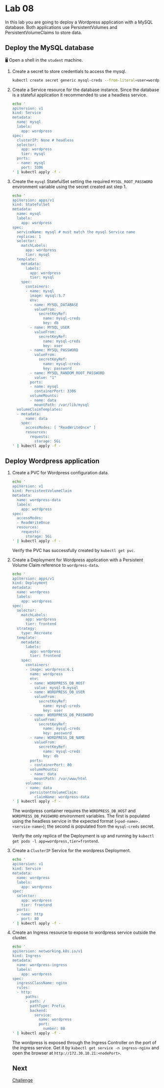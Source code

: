 # Lab 08

In this lab you are going to deploy a Wordpress application with a MySQL database. Both applications use PersistentVolumes and PersistentVolumeClaims to store data.

## Deploy the MySQL database

🖥️ Open a shell in the `student` machine.

1. Create a secret to store credentials to access the mysql.

    ```sh
    kubectl create secret generic mysql-creds --from-literal=user=wordpress --from-literal=password=secret123 --from-literal=db=wordpress
    ```

2. Create a Service resource for the database instance. Since the database is a stateful application it recommended to use a headless service.

    ```sh
    echo '
    apiVersion: v1
    kind: Service
    metadata:
      name: mysql
      labels:
        app: wordpress
    spec:
      clusterIP: None # headless
      selector:
        app: wordpress
        tier: mysql
      ports:
      - name: mysql
        port: 3306
    ' | kubectl apply -f -
    ```

3. Create the `mysql` StatefulSet setting the required `MYSQL_ROOT_PASSWORD` environment variable using the secret created ast step 1.

    ```sh
    echo '
    apiVersion: apps/v1
    kind: StatefulSet
    metadata:
      name: mysql
      labels:
        app: wordpress
    spec:
      serviceName: mysql # must match the mysql Service name
      replicas: 1
      selector:
        matchLabels:
          app: wordpress
          tier: mysql
      template:
        metadata:
          labels:
            app: wordpress
            tier: mysql
        spec:
          containers:
          - name: mysql
            image: mysql:5.7
            env:
            - name: MYSQL_DATABASE
              valueFrom:
                secretKeyRef:
                  name: mysql-creds
                  key: db
            - name: MYSQL_USER
              valueFrom:
                secretKeyRef:
                  name: mysql-creds
                  key: user
            - name: MYSQL_PASSWORD
              valueFrom:
                secretKeyRef:
                  name: mysql-creds
                  key: password
            - name: MYSQL_RANDOM_ROOT_PASSWORD
              value: "1"
            ports:
            - name: mysql
              containerPort: 3306
            volumeMounts:
            - name: data
              mountPath: /var/lib/mysql
      volumeClaimTemplates:
      - metadata:
          name: data
        spec:
          accessModes: [ "ReadWriteOnce" ]
          resources:
            requests:
              storage: 5Gi
    ' | kubectl apply -f -
    ```

## Deploy Wordpress application

1. Create a PVC for Wordpress configuration data.

    ```sh
    echo '
    apiVersion: v1
    kind: PersistentVolumeClaim
    metadata:
      name: wordpress-data
      labels:
        app: wordpress
    spec:
      accessModes:
      - ReadWriteOnce
      resources:
        requests:
          storage: 5Gi
    ' | kubectl apply -f -
    ```

    Verify the PVC has successfully created by `kubectl get pvc`.

2. Create a Deployment for Wordpress application with a Persistent Volume Claim reference to `wordpress-data`.

    ```sh
    echo '
    apiVersion: apps/v1
    kind: Deployment
    metadata:
      name: wordpress
      labels:
        app: wordpress
    spec:
      selector:
        matchLabels:
          app: wordpress
          tier: frontend
      strategy:
        type: Recreate
      template:
        metadata:
          labels:
            app: wordpress
            tier: frontend
        spec:
          containers:
          - image: wordpress:6.1
            name: wordpress
            env:
            - name: WORDPRESS_DB_HOST
              value: mysql-0.mysql
            - name: WORDPRESS_DB_USER
              valueFrom:
                secretKeyRef:
                  name: mysql-creds
                  key: user
            - name: WORDPRESS_DB_PASSWORD
              valueFrom:
                secretKeyRef:
                  name: mysql-creds
                  key: password
            - name: WORDPRESS_DB_NAME
              valueFrom:
                secretKeyRef:
                  name: mysql-creds
                  key: db
            ports:
            - containerPort: 80
            volumeMounts:
            - name: data
              mountPath: /var/www/html
          volumes:
          - name: data
            persistentVolumeClaim:
              claimName: wordpress-data
    ' | kubectl apply -f -
    ```

    The wordpress container requires the `WORDPRESS_DB_HOST` and `WORDPRESS_DB_PASSWORD` environment variables. The first is populated using the headless service in the expected format (`<pod-name>.<service-name>`); the second is populated from the `mysql-creds` secret.

    Verify the only replica of the Deployment is up and running by `kubectl get pods -l app=wordpress,tier=frontend`.


3. Create a `ClusterIP` Service for the wordpress Deployment.

    ```sh
    echo '
    apiVersion: v1
    kind: Service
    metadata:
      name: wordpress
      labels:
        app: wordpress
    spec:
      selector:
        app: wordpress
        tier: frontend
      ports:
      - name: http
        port: 80
    ' | kubectl apply -f -
    ```

4. Create an Ingress resource to expose to wordpress service outside the cluster.

    ```sh
    echo '
    apiVersion: networking.k8s.io/v1
    kind: Ingress
    metadata:
      name: wordpress-ingress
      labels:
        app: wordpress
    spec:
      ingressClassName: nginx
      rules:
      - http:
          paths:
          - path: /
            pathType: Prefix
            backend:
              service:
                name: wordpress
                port:
                  number: 80
    ' | kubectl apply -f -
    ```

    The wordpress is exposed through the Ingress Controller on the port of the ingress service. Get it by `kubectl get service -n ingress-nginx` and open the browser at `http://172.30.10.21:<nodePort>`.

    ## Next

    [Challenge](./challenge.md)